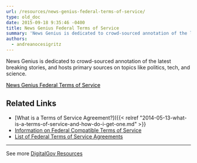 ```yaml
---
url: /resources/news-genius-federal-terms-of-service/
type: old_doc
date: 2015-09-18 9:35:46 -0400
title: News Genius Federal Terms of Service
summary: 'News Genius is dedicated to crowd-sourced annotation of the latest breaking stories, and hosts primary sources on topics like politics, tech, and science. News Genius Federal Terms of Service Related Links What is a Terms of Service Agreement? Information on Federal Compatible Terms of Service List of Federal Terms of Service Agreements     See'
authors:
  - andreanocesigritz
---
```


News Genius is dedicated to crowd-sourced annotation of the latest breaking stories, and hosts primary sources on topics like politics, tech, and science.

<a class="button" style="color: #000000" href="http://news.rapgenius.com/static/government_terms">News Genius Federal Terms of Service</a>

## Related Links

  * [What is a Terms of Service Agreement?]({{< relref "2014-05-13-what-is-a-terms-of-service-and-how-do-i-get-one.md" >}}
  * [Information on Federal Compatible Terms of Service](https://www.WHATEVER/resources/federal-compatible-terms-of-service-agreements/)
  * [List of Federal Terms of Service Agreements](https://www.WHATEVER/resources/federal-compatible-terms-of-service-agreements/)

 

* * *

 

See more [DigitalGov Resources](https://www.WHATEVER/resources/)